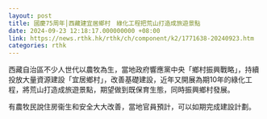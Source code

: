 ```yaml
---
layout: post
title: 國慶75周年│西藏建宜居鄉村　綠化工程把荒山打造成旅遊景點
date: 2024-09-23 12:18:17.000000000 +08:00
link: https://news.rthk.hk/rthk/ch/component/k2/1771638-20240923.htm
categories: rthk
---
```


西藏自治區不少人世代以農牧為生，當地政府響應黨中央「鄉村振興戰略」，持續投放大量資源建設「宜居鄉村」，改善基礎建設，近年又開展為期10年的綠化工程，將荒山打造成旅遊景點，期望做到既保育生態，同時振興鄉村發展。

有農牧民說住房衞生和安全大大改善，當地官員預計，可以如期完成建設計劃。
